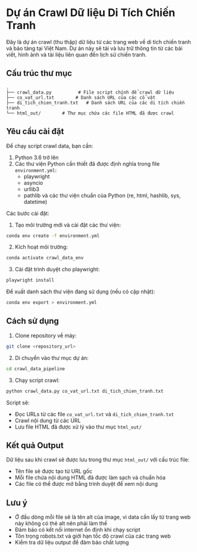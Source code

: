 # Dự án Crawl Dữ liệu Di Tích Chiến Tranh

Đây là dự án crawl (thu thập) dữ liệu từ các trang web về di tích chiến tranh và bảo tàng tại Việt Nam. Dự án này sẽ tải và lưu trữ thông tin từ các bài viết, hình ảnh và tài liệu liên quan đến lịch sử chiến tranh.

## Cấu trúc thư mục

```
.
├── crawl_data.py          # File script chính để crawl dữ liệu
├── co_vat_url.txt        # Danh sách URL của các cổ vật
├── di_tich_chien_tranh.txt   # Danh sách URL của các di tích chiến tranh  
└── html_out/        # Thư mục chứa các file HTML đã được crawl
```

## Yêu cầu cài đặt

Để chạy script crawl data, bạn cần:

1. Python 3.6 trở lên
2. Các thư viện Python cần thiết đã được định nghĩa trong file `environment.yml`:
   - playwright
   - asyncio
   - urllib3
   - pathlib
   và các thư viện chuẩn của Python (re, html, hashlib, sys, datetime)

Các bước cài đặt:

1. Tạo môi trường mới và cài đặt các thư viện:
```bash
conda env create -f environment.yml
```

2. Kích hoạt môi trường:
```bash
conda activate crawl_data_env
```

3. Cài đặt trình duyệt cho playwright:
```bash
playwright install
```

Để xuất danh sách thư viện đang sử dụng (nếu có cập nhật):
```bash
conda env export > environment.yml
```

## Cách sử dụng

1. Clone repository về máy:
```bash
git clone <repository_url>
```

2. Di chuyển vào thư mục dự án:
```bash
cd crawl_data_pipeline
```

3. Chạy script crawl:
```bash
python crawl_data.py co_vat_url.txt di_tich_chien_tranh.txt
```

Script sẽ:
- Đọc URLs từ các file `co_vat_url.txt` và `di_tich_chien_tranh.txt`  
- Crawl nội dung từ các URL
- Lưu file HTML đã được xử lý vào thư mục `html_out/`

## Kết quả Output

Dữ liệu sau khi crawl sẽ được lưu trong thư mục `html_out/` với cấu trúc file:
- Tên file sẽ được tạo từ URL gốc
- Mỗi file chứa nội dung HTML đã được làm sạch và chuẩn hóa
- Các file có thể được mở bằng trình duyệt để xem nội dung

## Lưu ý
- Ở đầu dòng mỗi file sẽ là tên alt của image, vì data cần lấy từ trang web này không có thẻ alt nên phải làm thế
- Đảm bảo có kết nối internet ổn định khi chạy script
- Tôn trọng robots.txt và giới hạn tốc độ crawl của các trang web
- Kiểm tra dữ liệu output để đảm bảo chất lượng
